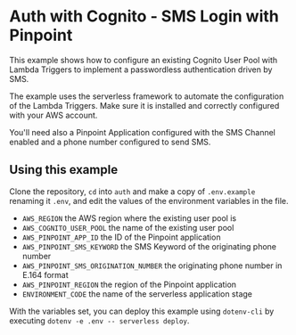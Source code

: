 # Auth with Cognito - SMS Login with Pinpoint

This example shows how to configure an existing Cognito User Pool with Lambda
Triggers to implement a passwordless authentication driven by SMS.

The example uses the serverless framework to automate the configuration of the 
Lambda Triggers. Make sure it is installed and correctly configured with your
AWS account. 

You'll need also a Pinpoint Application configured with the SMS Channel enabled 
and a phone number configured to send SMS.

## Using this example

Clone the repository, `cd` into `auth` and make a copy of `.env.example` 
renaming it `.env`, and edit the values of the environment variables in the 
file.

* `AWS_REGION` the AWS region where the existing user pool is
* `AWS_COGNITO_USER_POOL` the name of the existing user pool
* `AWS_PINPOINT_APP_ID` the ID of the Pinpoint application
* `AWS_PINPOINT_SMS_KEYWORD` the SMS Keyword of the originating phone number
* `AWS_PINPOINT_SMS_ORIGINATION_NUMBER` the originating phone number in E.164 format
* `AWS_PINPOINT_REGION` the region of the Pinpoint application
* `ENVIRONMENT_CODE` the name of the serverless application stage

With the variables set, you can deploy this example using `dotenv-cli` by 
executing `dotenv -e .env -- serverless deploy`.
